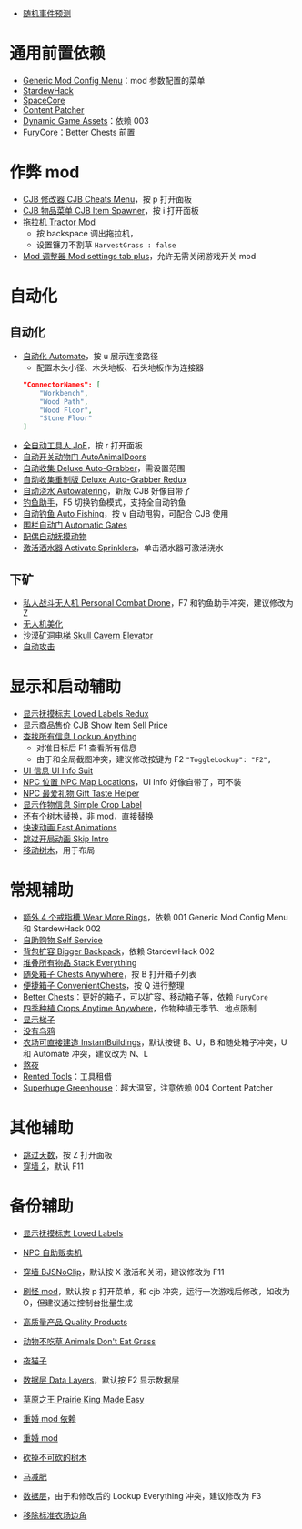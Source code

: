 
- [随机事件预测](https://mouseypounds.github.io/stardew-predictor/)

# 通用前置依赖

- [Generic Mod Config Menu](https://www.nexusmods.com/stardewvalley/mods/5098)：mod 参数配置的菜单
- [StardewHack](https://www.nexusmods.com/stardewvalley/mods/3213)
- [SpaceCore](https://www.nexusmods.com/stardewvalley/mods/1348)
- [Content Patcher](https://www.nexusmods.com/stardewvalley/mods/1915)
- [Dynamic Game Assets](https://www.nexusmods.com/stardewvalley/mods/9365)：依赖 003
- [FuryCore](https://www.nexusmods.com/stardewvalley/mods/10696)：Better Chests 前置

# 作弊 mod


- [CJB 修改器 CJB Cheats Menu](https://www.nexusmods.com/stardewvalley/mods/4)，按 p 打开面板
- [CJB 物品菜单 CJB Item Spawner](https://www.nexusmods.com/stardewvalley/mods/93)，按 i 打开面板
- [拖拉机 Tractor Mod](https://www.nexusmods.com/stardewvalley/mods/1401)
    - 按 backspace 调出拖拉机，
    - 设置镰刀不割草 `HarvestGrass : false`
- [Mod 调整器 Mod settings tab plus](https://www.nexusmods.com/stardewvalley/mods/4579)，允许无需关闭游戏开关 mod


# 自动化

## 自动化

- [自动化 Automate](https://www.nexusmods.com/stardewvalley/mods/1063)，按 u 展示连接路径
    - 配置木头小径、木头地板、石头地板作为连接器
    ```json
    "ConnectorNames": [
        "Workbench",
        "Wood Path",
        "Wood Floor",
        "Stone Floor"
    ]
    ```
- [全自动工具人 JoE](https://www.nexusmods.com/stardewvalley/mods/2162)，按 r 打开面板
- [自动开关动物门 AutoAnimalDoors](https://www.nexusmods.com/stardewvalley/mods/1019)
- [自动收集 Deluxe Auto-Grabber](https://www.nexusmods.com/stardewvalley/mods/2462)，需设置范围
- [自动收集重制版 Deluxe Auto-Grabber Redux](https://www.nexusmods.com/stardewvalley/mods/7920)
- [自动浇水 Autowatering](https://www.nexusmods.com/stardewvalley/mods/5463)，新版 CJB 好像自带了
- [钓鱼助手](https://www.nexusmods.com/stardewvalley/mods/5815)，F5 切换钓鱼模式，支持全自动钓鱼
- [自动钓鱼 Auto Fishing](https://www.nexusmods.com/stardewvalley/mods/5235)，按 v 自动甩钩，可配合 CJB 使用
- [围栏自动门 Automatic Gates](https://www.nexusmods.com/stardewvalley/mods/3109)
- [配偶自动抚摸动物 ](https://www.nexusmods.com/stardewvalley/mods/3837)
- [激活洒水器 Activate Sprinklers](https://www.nexusmods.com/stardewvalley/mods/2088)，单击洒水器可激活浇水

## 下矿

- [私人战斗无人机 Personal Combat Drone](https://www.nexusmods.com/stardewvalley/mods/4507)，F7 和钓鱼助手冲突，建议修改为 Z
- [无人机美化](https://www.nexusmods.com/stardewvalley/mods/6831)
- [沙漠矿洞电梯 Skull Cavern Elevator](https://www.nexusmods.com/stardewvalley/mods/963)
- [自动攻击](https://www.nexusmods.com/stardewvalley/mods/7258)


# 显示和启动辅助

- [显示抚摸标志 Loved Labels Redux](https://www.nexusmods.com/stardewvalley/mods/8880)
- [显示商品售价 CJB Show Item Sell Price](https://www.nexusmods.com/stardewvalley/mods/5)
- [查找所有信息 Lookup Anything](https://www.nexusmods.com/stardewvalley/mods/541)
    - 对准目标后 F1 查看所有信息
    - 由于和全局截图冲突，建议修改按键为 F2 `"ToggleLookup": "F2",`
- [UI 信息 UI Info Suit](https://www.nexusmods.com/stardewvalley/mods/1150)
- [NPC 位置 NPC Map Locations](https://www.nexusmods.com/stardewvalley/mods/239)，UI Info 好像自带了，可不装
- [NPC 最爱礼物 Gift Taste Helper](https://www.nexusmods.com/stardewvalley/mods/229)
- [显示作物信息 Simple Crop Label](https://www.nexusmods.com/stardewvalley/mods/314)
- 还有个树木替换，非 mod，直接替换
- [快速动画 Fast Animations](https://www.nexusmods.com/stardewvalley/mods/1089)
- [跳过开局动画 Skip Intro](https://www.nexusmods.com/stardewvalley/mods/533)
- [移动树木](https://www.nexusmods.com/stardewvalley/mods/1342)，用于布局

# 常规辅助

- [额外 4 个戒指槽 Wear More Rings](https://www.nexusmods.com/stardewvalley/mods/3214)，依赖 001 Generic Mod Config Menu 和 StardewHack 002
- [自助购物 Self Service](https://www.nexusmods.com/stardewvalley/mods/1304)
- [背包扩容 Bigger Backpack](https://www.nexusmods.com/stardewvalley/mods/1845)，依赖 StardewHack 002
- [堆叠所有物品 Stack Everything](https://www.nexusmods.com/stardewvalley/mods/2053)
- [随处箱子 Chests Anywhere](https://www.nexusmods.com/stardewvalley/mods/518)，按 B 打开箱子列表
- [便捷箱子 ConvenientChests](https://www.nexusmods.com/stardewvalley/mods/2196)，按 Q 进行整理
- [Better Chests](https://www.nexusmods.com/stardewvalley/mods/9791)：更好的箱子，可以扩容、移动箱子等，依赖 `FuryCore`
- [四季种植 Crops Anytime Anywhere](https://www.nexusmods.com/stardewvalley/mods/3000)，作物种植无季节、地点限制
- [显示梯子](https://www.nexusmods.com/stardewvalley/mods/3094) 
- [没有乌鸦](https://www.nexusmods.com/stardewvalley/mods/1682)
- [农场可直接建造 InstantBuildings](https://www.nexusmods.com/stardewvalley/mods/2070)，默认按键 B、U，B 和随处箱子冲突，U 和 Automate 冲突，建议改为 N、L
- [熬夜](https://www.nexusmods.com/stardewvalley/mods/7592)
- [Rented Tools](https://www.nexusmods.com/stardewvalley/mods/1307)：工具租借
- [Superhuge Greenhouse](https://www.nexusmods.com/stardewvalley/mods/4400)：超大温室，注意依赖 004 Content Patcher

# 其他辅助

- [跳过天数](https://www.nexusmods.com/stardewvalley/mods/2178)，按 Z 打开面板
- [穿墙 2](https://www.nexusmods.com/stardewvalley/mods/3900)，默认 F11




# 备份辅助

- [显示抚摸标志 Loved Labels](https://www.nexusmods.com/stardewvalley/mods/279)
- [NPC 自助贩卖机](https://www.nexusmods.com/stardewvalley/mods/7508)
- [穿墙 BJSNoClip](https://www.nexusmods.com/stardewvalley/mods/2820)，默认按 X 激活和关闭，建议修改为 F11
- [刷怪 mod](https://www.nexusmods.com/stardewvalley/mods/3201)，默认按 p 打开菜单，和 cjb 冲突，运行一次游戏后修改，如改为 O，但建议通过控制台批量生成

- [高质量产品 Quality Products](https://www.nexusmods.com/stardewvalley/mods/3609)
- [动物不吃草 Animals Don't Eat Grass](https://www.nexusmods.com/stardewvalley/mods/7474)
- [夜猫子](https://www.nexusmods.com/stardewvalley/mods/433)
- [数据层 Data Layers](https://www.nexusmods.com/stardewvalley/mods/1691)，默认按 F2 显示数据层
- [草原之王 Prairie King Made Easy](https://www.nexusmods.com/stardewvalley/mods/1427)
- [重婚 mod 依赖](https://www.nexusmods.com/stardewvalley/mods/6630)
- [重婚 mod](https://www.nexusmods.com/stardewvalley/mods/6227)
- [砍掉不可砍的树木](https://www.nexusmods.com/stardewvalley/mods/6304)
- [马减肥](https://www.nexusmods.com/stardewvalley/mods/1232) 
- [数据层](https://www.nexusmods.com/stardewvalley/mods/1552317)，由于和修改后的 Lookup Everything 冲突，建议修改为 F3
- [移除标准农场边角](https://www.nexusmods.com/stardewvalley/mods/7836) 